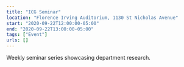 ```yaml
---
title: "ICG Seminar"
location: "Florence Irving Auditorium, 1130 St Nicholas Avenue"
start: "2020-09-22T12:00:00-05:00"
end: "2020-09-22T13:00:00-05:00"
tags: ["Event"]
urls: []
---
```


Weekly seminar series showcasing department research.

<!-- endexcerpt -->
